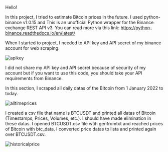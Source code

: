 Hello!
 
In this project, I tried to estimate Bitcoin prices in the future. I used python-binance v1.0.15 and This is an unofficial Python wrapper for the Binance exchange REST API v3. You can read more via this link: https://python-binance.readthedocs.io/en/latest/

When I started to project, I needed to API key and API secret of my binance account for web scraping.

![apikey](https://user-images.githubusercontent.com/77883086/159115566-1505e6e0-97cb-4571-83b4-c99547ee73d1.png)

I did not share my API key and API secret because of security of my account but if you want to use this code, you should take your API requirements from Binance.

In this section, I scraped all daily datas of the Bitcoin from 1 January 2022 to today.

![alltimeprices](https://user-images.githubusercontent.com/77883086/159116142-1e00e898-164a-48cc-8a2c-99e99f3850b1.png)


I created a csv file that name is BTCUSDT and printed all datas of Bitcoin (Timestamps, Prices, Volumes, etc.). I should have made elimination in these datas. I opened BTCUSDT.csv file wtih genfromtxt and reached prices of Bitcoin with btc_data. I converted price datas to lista and printed again over BTCUSDT.csv.

![historicalprice](https://user-images.githubusercontent.com/77883086/159116416-a4f4eca0-5056-4dd9-b44b-92b09279c128.png)

